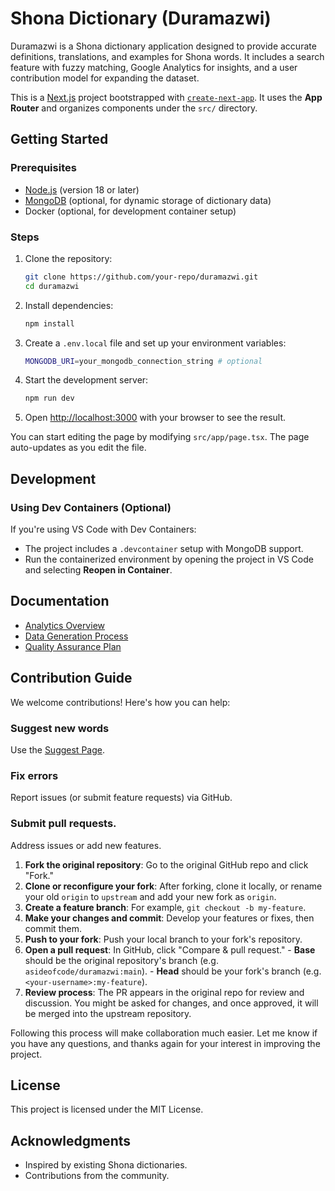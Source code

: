 # Shona Dictionary (Duramazwi)

Duramazwi is a Shona dictionary application designed to provide accurate definitions, translations, and examples for Shona words. It includes a search feature with fuzzy matching, Google Analytics for insights, and a user contribution model for expanding the dataset.

This is a [Next.js](https://nextjs.org) project bootstrapped with [`create-next-app`](https://nextjs.org/docs/app/api-reference/cli/create-next-app). It uses the **App Router** and organizes components under the `src/` directory.

## Getting Started

### Prerequisites
- [Node.js](https://nodejs.org/) (version 18 or later)
- [MongoDB](https://www.mongodb.com/) (optional, for dynamic storage of dictionary data)
- Docker (optional, for development container setup)

### Steps
1. Clone the repository:
   ```sh
   git clone https://github.com/your-repo/duramazwi.git
   cd duramazwi
   ```
2. Install dependencies:
   ```sh
   npm install
   ```
3. Create a `.env.local` file and set up your environment variables:
   ```sh
   MONGODB_URI=your_mongodb_connection_string # optional
   ```

5. Start the development server:
   ```sh
   npm run dev
   ```
6. Open [http://localhost:3000](http://localhost:3000) with your browser to see the result.

You can start editing the page by modifying `src/app/page.tsx`. The page auto-updates as you edit the file.

## Development

### Using Dev Containers (Optional)
If you're using VS Code with Dev Containers:
- The project includes a `.devcontainer` setup with MongoDB support.
- Run the containerized environment by opening the project in VS Code and selecting **Reopen in Container**.

## Documentation
- [Analytics Overview](docs/ANALYTICS.md)
- [Data Generation Process](docs/DATA_GENERATION.md)
- [Quality Assurance Plan](docs/QUALITY.md)

## Contribution Guide
We welcome contributions! Here's how you can help:
### Suggest new words
Use the [Suggest Page](https://shonadictionary.com/suggest).
### Fix errors
Report issues (or submit feature requests) via GitHub.

### Submit pull requests.
Address issues or add new features.

  1. **Fork the original repository**: Go to the original GitHub repo and click "Fork."
  2. **Clone or reconfigure your fork**: After forking, clone it locally, or rename your old `origin` to `upstream` and add your new fork as `origin`.
  3. **Create a feature branch**: For example, `git checkout -b my-feature`.
  4. **Make your changes and commit**: Develop your features or fixes, then commit them.
  5. **Push to your fork**: Push your local branch to your fork's repository.
  6. **Open a pull request**: In GitHub, click "Compare & pull request."
    - **Base** should be the original repository's branch (e.g. `asideofcode/duramazwi:main`).
    - **Head** should be your fork's branch (e.g. `<your-username>:my-feature`).
  7. **Review process**: The PR appears in the original repo for review and discussion. You might be asked for changes, and once approved, it will be merged into the upstream repository.

  Following this process will make collaboration much easier. Let me know if you have any questions, and thanks again for your interest in improving the project.


## License
This project is licensed under the MIT License.

## Acknowledgments
- Inspired by existing Shona dictionaries.
- Contributions from the community.
